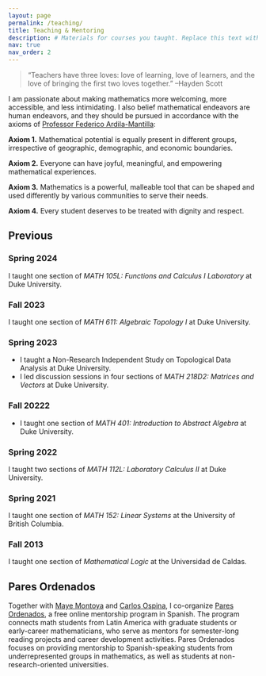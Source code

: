 ```yaml
---
layout: page
permalink: /teaching/
title: Teaching & Mentoring
description: # Materials for courses you taught. Replace this text with your description.
nav: true
nav_order: 2
---
```


> “Teachers have three loves: love of learning, love of learners, and the love of bringing the first two loves together.”
> –Hayden Scott

I am passionate about making mathematics more welcoming, more accessible, and less intimidating. I also belief mathematical endeavors are human endeavors, and they should be pursued in accordance with the axioms of [Professor Federico Ardila-Mantilla](https://fardila.com):

**Axiom 1.** Mathematical potential is equally present in different groups, irrespective of geographic, demographic, and economic boundaries.

**Axiom 2.** Everyone can have joyful, meaningful, and empowering mathematical experiences.

**Axiom 3.** Mathematics is a powerful, malleable tool that can be shaped and used differently by various communities to serve their needs.

**Axiom 4.** Every student deserves to be treated with dignity and respect.

<!--For now, this page is assumed to be a static description of your courses. You can convert it to a collection similar to `_projects/` so that you can have a dedicated page for each course.

Organize your courses by years, topics, or universities, however you like!-->

## Previous

### Spring 2024
I taught one section of _MATH 105L: Functions and Calculus I Laboratory_ at Duke University.

### Fall 2023
I taught one section of _MATH 611: Algebraic Topology I_  at Duke University.

### Spring 2023
- I taught a Non-Research Independent Study on Topological Data Analysis at Duke University.
- I led discussion sessions in four sections of _MATH 218D2: Matrices and Vectors_ at Duke University.

### Fall 20222
- I taught one section of _MATH 401: Introduction to Abstract Algebra_ at Duke University.

### Spring 2022
I taught two sections of _MATH 112L: Laboratory Calculus II_ at Duke University.

### Spring 2021
I taught one section of _MATH 152: Linear Systems_ at the University of British Columbia.

### Fall 2013
I taught one section of _Mathematical Logic_ at the Universidad de Caldas.

## Pares Ordenados
Together with [Maye Montoya](https://www.mathematics.utoronto.ca/people/directories/postdoctoral-fellows/mayecxiliana-cardenas-montoya) and [Carlos Ospina](https://www.math.utah.edu/~ospina/), I co-organize [Pares Ordenados](https://ninyam.github.io/paresordenados/index), a free online mentorship program in Spanish. The program connects math students from Latin America with graduate students or early-career mathematicians, who serve as mentors for semester-long reading projects and career development activities. Pares Ordenados focuses on providing mentorship to Spanish-speaking students from underrepresented groups in mathematics, as well as students at non-research-oriented universities.
 